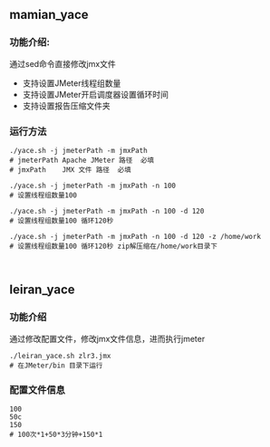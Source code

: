 ## mamian_yace

### 功能介绍:

通过sed命令直接修改jmx文件

- 支持设置JMeter线程组数量
- 支持设置JMeter开启调度器设置循环时间
- 支持设置报告压缩文件夹

### 运行方法

```shell
./yace.sh -j jmeterPath -m jmxPath 
# jmeterPath Apache JMeter 路径  必填
# jmxPath    JMX 文件 路径  必填

./yace.sh -j jmeterPath -m jmxPath -n 100
# 设置线程组数量100

./yace.sh -j jmeterPath -m jmxPath -n 100 -d 120
# 设置线程组数量100 循环120秒

./yace.sh -j jmeterPath -m jmxPath -n 100 -d 120 -z /home/work
# 设置线程组数量100 循环120秒 zip解压缩在/home/work目录下



```



## leiran_yace

### 功能介绍

通过修改配置文件，修改jmx文件信息，进而执行jmeter

```shell
./leiran_yace.sh zlr3.jmx
# 在JMeter/bin 目录下运行
```



### 配置文件信息

```shell
100
50c
150
# 100次*1+50*3分钟+150*1
```


